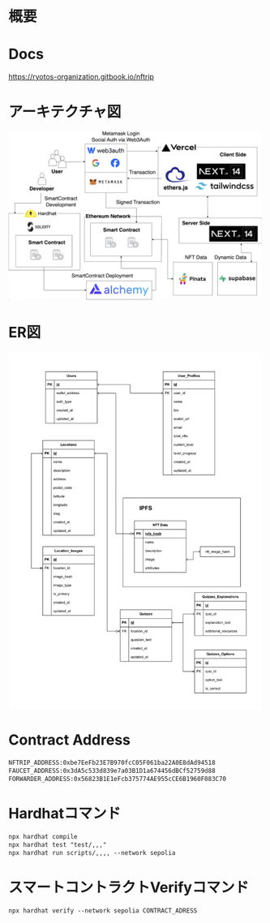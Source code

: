 # 概要


# Docs
https://ryotos-organization.gitbook.io/nftrip

# アーキテクチャ図
<img src="dapp-architecture.png" width="500" alt="DApps Architecture Diagram">

# ER図
<img src="dapps-er-diagram.png" width="500" alt="DApps ER Diagram">

# Contract Address
```
NFTRIP_ADDRESS:0xbe7EeFb23E7B970fcC05F061ba22A0E8dAd94518
FAUCET_ADDRESS:0x3dA5c533d839e7a03B1D1a674456dBCf52759d88
FORWARDER_ADDRESS:0x56823B1E1eFcb375774AE955cCE6B1960F083C70
```

# Hardhatコマンド
```shell
npx hardhat compile
npx hardhat test "test/,,,"
npx hardhat run scripts/,,,, --network sepolia
```

# スマートコントラクトVerifyコマンド
```
npx hardhat verify --network sepolia CONTRACT_ADRESS
```
